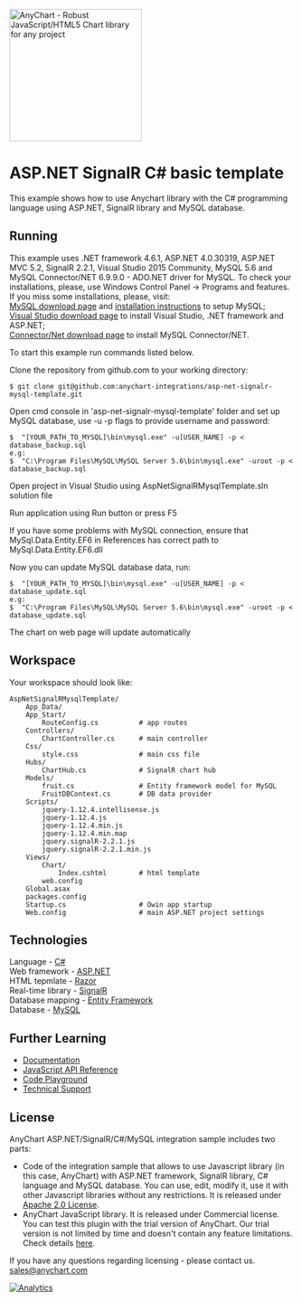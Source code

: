 [<img src="https://cdn.anychart.com/images/logo-transparent-segoe.png?2" width="234px" alt="AnyChart - Robust JavaScript/HTML5 Chart library for any project">](https://www.anychart.com)
# ASP.NET SignalR C# basic template

This example shows how to use Anychart library with the C# programming language using ASP.NET, SignalR library and MySQL database.

## Running
This example uses .NET framework 4.6.1, ASP.NET 4.0.30319, ASP.NET MVC 5.2, SignalR 2.2.1, Visual Studio 2015 Community, MySQL 5.6 and MySQL Connector/NET 6.9.9.0 - ADO.NET driver for MySQL. 
To check your installations, please, use Windows Control Panel -> Programs and features.
If you miss some installations, please, visit:<br />
[MySQL download page](https://dev.mysql.com/downloads/installer/) and [installation instructions](http://dev.mysql.com/doc/refman/5.7/en/installing.html) to setup MySQL;<br />
[Visual Studio download page](https://www.visualstudio.com/downloads/) to install Visual Studio, .NET framework and ASP.NET;<br />
[Connector/Net download page](https://dev.mysql.com/downloads/connector/net/6.9.html) to install MySQL Connector/NET.<br />

To start this example run commands listed below.

Clone the repository from github.com to your working directory:
```
$ git clone git@github.com:anychart-integrations/asp-net-signalr-mysql-template.git
```

Open cmd console in 'asp-net-signalr-mysql-template' folder and set up MySQL database, use -u -p flags to provide username and password:
```
$  "[YOUR_PATH_TO_MYSQL]\bin\mysql.exe" -u[USER_NAME] -p < database_backup.sql
e.g:  
$  "C:\Program Files\MySQL\MySQL Server 5.6\bin\mysql.exe" -uroot -p < database_backup.sql
```

Open project in Visual Studio using AspNetSignalRMysqlTemplate.sln solution file

Run application using Run button or press F5

If you have some problems with MySQL connection, ensure that MySql.Data.Entity.EF6 in References has correct path to MySql.Data.Entity.EF6.dll

Now you can update MySQL database data, run:
```
$  "[YOUR_PATH_TO_MYSQL]\bin\mysql.exe" -u[USER_NAME] -p < database_update.sql
e.g:  
$  "C:\Program Files\MySQL\MySQL Server 5.6\bin\mysql.exe" -uroot -p < database_update.sql
```

The chart on web page will update automatically

## Workspace
Your workspace should look like:
```
AspNetSignalRMysqlTemplate/
	App_Data/
    App_Start/
		RouteConfig.cs			# app routes
	Controllers/
		ChartController.cs		# main controller
    Css/
		style.css				# main css file
	Hubs/
		ChartHub.cs				# SignalR chart hub
    Models/
		fruit.cs				# Entity framework model for MySQL
		FruitDBContext.cs		# DB data provider
	Scripts/
		jquery-1.12.4.intellisense.js
		jquery-1.12.4.js
		jquery-1.12.4.min.js
		jquery-1.12.4.min.map
		jquery.signalR-2.2.1.js
		jquery.signalR-2.2.1.min.js
	Views/
		Chart/
			Index.cshtml		# html template
		web.config
	Global.asax
	packages.config
	Startup.cs					# Owin app startup
	Web.config					# main ASP.NET project settings
```

## Technologies
Language - [C#](https://msdn.microsoft.com/en-us/library/ms228593.aspx)<br />
Web framework - [ASP.NET](https://www.asp.net)<br />
HTML tepmlate - [Razor](https://www.asp.net/web-pages/overview/getting-started/introducing-razor-syntax-c)<br />
Real-time library - [SignalR](https://www.asp.net/signalr)<br />
Database mapping - [Entity Framework](https://www.asp.net/entity-framework)<br />
Database - [MySQL](https://www.mysql.com/)<br />

## Further Learning
* [Documentation](https://docs.anychart.com)
* [JavaScript API Reference](https://api.anychart.com)
* [Code Playground](https://playground.anychart.com)
* [Technical Support](https://www.anychart.com/support)

## License
AnyChart ASP.NET/SignalR/C#/MySQL integration sample includes two parts:
- Code of the integration sample that allows to use Javascript library (in this case, AnyChart) with ASP.NET framework, SignalR library, C# language and MySQL database. You can use, edit, modify it, use it with other Javascript libraries without any restrictions. It is released under [Apache 2.0 License](https://github.com/anychart-integrations/asp-net-signalr-mysql-template/blob/master/LICENSE).
- AnyChart JavaScript library. It is released under Commercial license. You can test this plugin with the trial version of AnyChart. Our trial version is not limited by time and doesn't contain any feature limitations. Check details [here](https://www.anychart.com/buy/).

If you have any questions regarding licensing - please contact us. <sales@anychart.com>

[![Analytics](https://ga-beacon.appspot.com/UA-228820-4/Integrations/asp-net-signalr-mysql-template?pixel&useReferer)](https://github.com/igrigorik/ga-beacon)
